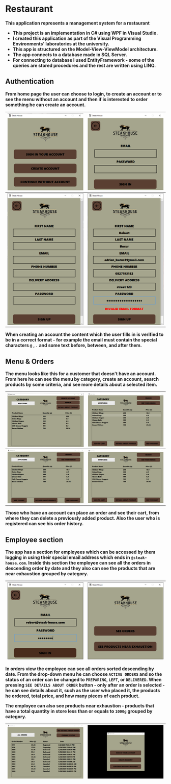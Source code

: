 # Restaurant

**This application represents a management system for a restaurant**

- __This project is an implementation in C# using WPF in Visual Studio.__
- __I created this application as part of the Visual Programming Environments' laboratories at the university.__
- __This app is structured on the Model-View-ViewModel architecture.__
- __The app connects to a database made in SQL Server.__
- __For connecting to database I used EntityFramework - some of the queries are stored procedures and the rest are written using LINQ.__

## Authentication

__From home page the user can choose to login, to create an account or to see the menu without an account and then if is interested to order something he can create an account.__

| ![](images/StartPage.png) | ![](images/SignInPage.png) |
|:---:|:---:|
| ![](images/SignUpPage.png) | ![](images/SignUpError.png) |

__When creating an account the content which the user fills in is verified to be in a correct format - for example the email must contain the special characters `@` , `.` and some text before, between, and after them.__

## Menu & Orders

__The menu looks like this for a customer that doesn't have an account. From here he can see the menu by category, create an account, search products by some criteria, and see more details about a selected item.__

| ![](images/MenuWithoutAccount.png) | ![](images/Menu.gif) |
|:---:|:---:|
| ![](images/Search.gif) | ![](images/Orders.gif) |

__Those who have an account can place an order and see their cart, from where they can delete a previously added product. Also the user who is registered can see his order history.__

## Employee section

__The app has a section for employees which can be accessed by them logging in using their special email address which ends in `@steak-house.com`. Inside this section the employee can see all the orders in descending order by date and they also can see the products that are near exhaustion grouped by category.__

| ![](images/EmployeeLogin.png) | ![](images/EmployeeStartPage.png) |
|:---:|:---:|

__In orders view the employee can see all orders sorted descending by date. From the drop-down menu he can choose `ACTIVE ORDERS` and so the status of an order can be changed to `PREPARING`, `LEFT`, or `DELIVERED`. When pressing `SEE DETAILS ABOUT ORDER` button - only after an order is selected - he can see details about it, such as the user who placed it, the products he ordered, total price, and how many pieces of each product.__

__The employee can also see products near exhaustion - products that have a total quantity in store less than or equals to `1000g` grouped by category.__

| ![](images/EmployeeOrders.gif) | ![](images/EmployeeProducts.gif) |
|:---:|:---:|
